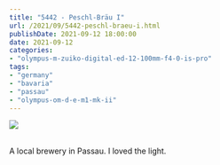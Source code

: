 ```yaml
---
title: "5442 - Peschl-Bräu I"
url: /2021/09/5442-peschl-braeu-i.html
publishDate: 2021-09-12 18:00:00
date: 2021-09-12
categories:
- "olympus-m-zuiko-digital-ed-12-100mm-f4-0-is-pro"
tags:
- "germany"
- "bavaria"
- "passau"
- "olympus-om-d-e-m1-mk-ii"
---
```

<div class="container">
<div class="center"><a target="_blank" href="https://d25zfm9zpd7gm5.cloudfront.net/1200x1200/2019/20190621_154250_lr.jpg"><img class="webfeedsFeaturedVisual" src="https://d25zfm9zpd7gm5.cloudfront.net/0600x0600/2019/20190621_154250_lr.jpg" /></a></div>
</div>
<br />

A local brewery in Passau. I loved the light.

